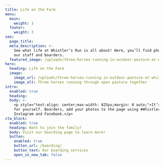 ```yaml
---
title: Life on the Farm
menu:
  main:
    weight: 3
  footer:
    weight: 3
seo:
  page_title:
  meta_description: >-
    See what life at Whistler’s Run is all about! Here, you’ll find photos from
    our staff and boarders.
  featured_image: /uploads/three-horses-running-in-outdoor-pasture-at-whistlers-run.jpg
hero:
  heading: Life on the Farm
  image:
    image_url: /uploads/three-horses-running-in-outdoor-pasture-at-whistlers-run.jpg
    image_alt: Three horses running through open pasture together
intro:
  enabled: true
  heading:
  body: >-
    <p style="text-align: center;max-width: 825px;margin: 0 auto;">It’s a good life here at Whistler’s Run! Don’t take our word for it—see
    for yourself. Boarders, add your photos to the page using #WhistlersRun on
    Instagram and Facebook.</p>
cta_block:
  enabled: true
  heading: Want to join the family?
  body: Visit our boarding page to learn more!
  button:
    enabled: true
    button_url: /boarding/
    button_text: Our boarding services
    open_in_new_tab: false
---
```

